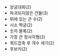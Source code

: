 * 양궁대회(2)
* 파괴되지않은 건물(3)
* 뒤에 있는 큰 수(2)
* 시소 짝궁(2)
* 숫자 블록(2)
* 가장 큰 정사각형(2)
* 쿼드압축 후 개수 세기(2)
* 후보키(2)
